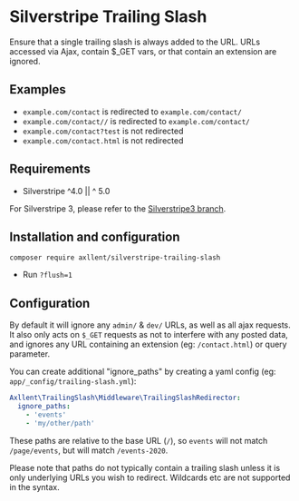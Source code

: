 # Silverstripe Trailing Slash

Ensure that a single trailing slash is always added to the URL. URLs accessed via
Ajax, contain $_GET vars, or that contain an extension are ignored.


## Examples

- `example.com/contact` is redirected to `example.com/contact/`
- `example.com/contact//` is redirected to `example.com/contact/`
- `example.com/contact?test` is not redirected
- `example.com/contact.html` is not redirected


## Requirements

- Silverstripe ^4.0 || ^ 5.0

For Silverstripe 3, please refer to the [Silverstripe3 branch](https://github.com/axllent/silverstripe-trailing-slash/tree/silverstripe3).

## Installation and configuration

```
composer require axllent/silverstripe-trailing-slash
```

- Run `?flush=1`


## Configuration

By default it will ignore any `admin/` & `dev/` URLs, as well as all ajax requests.
It also only acts on `$_GET` requests as not to interfere with any posted data, and
ignores any URL containing an extension (eg: `/contact.html`) or query parameter.

You can create additional "ignore_paths" by creating a yaml config
(eg: `app/_config/trailing-slash.yml`):

```yaml
Axllent\TrailingSlash\Middleware\TrailingSlashRedirector:
  ignore_paths:
    - 'events'
    - 'my/other/path'
```

These paths are relative to the base URL (`/`), so `events` will not match `/page/events`,
but will match `/events-2020`.

Please note that paths do not typically contain a trailing slash unless it is only
underlying URLs you wish to redirect. Wildcards etc are not supported in the syntax.
